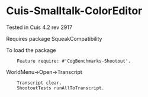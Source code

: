 Cuis-Smalltalk-ColorEditor
==========================
Tested in Cuis 4.2  rev 2917

Requires package SqueakCompatibility

To load the package
````Smalltalk
	Feature require: #'CogBenchmarks-Shootout'.
````

WorldMenu->Open->Transcript
````Smalltalk
	Transcript clear.
	ShootoutTests runAllToTranscript.
	
````
